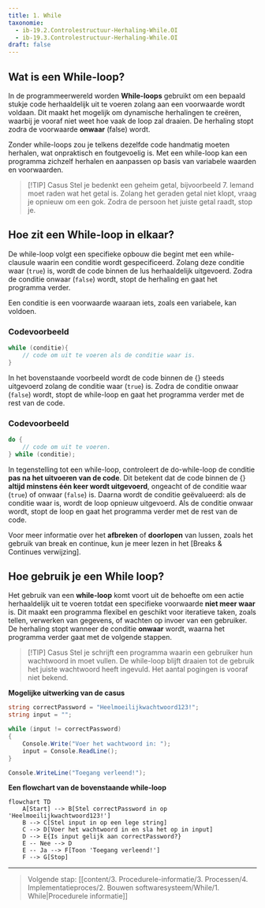 ```yaml
---
title: 1. While
taxonomie:
  - ib-19.2.Controlestructuur-Herhaling-While.OI
  - ib-19.3.Controlestructuur-Herhaling-While.OI
draft: false
---
```


## Wat is een While-loop?
In de programmeerwereld worden **While-loops** gebruikt om een bepaald stukje code herhaaldelijk uit te voeren zolang aan een voorwaarde wordt voldaan. Dit maakt het mogelijk om dynamische herhalingen te creëren, waarbij je vooraf niet weet hoe vaak de loop zal draaien. De herhaling stopt zodra de voorwaarde **onwaar** (false) wordt.

Zonder while-loops zou je telkens dezelfde code handmatig moeten herhalen, wat onpraktisch en foutgevoelig is. Met een while-loop kan een programma zichzelf herhalen en aanpassen op basis van variabele waarden en voorwaarden.

> [!TIP] Casus
> Stel je bedenkt een geheim getal, bijvoorbeeld 7. Iemand moet raden wat het getal is. Zolang het geraden getal niet klopt, vraag je opnieuw om een gok. Zodra de persoon het juiste getal raadt, stop je.

## Hoe zit een While-loop in elkaar?
De while-loop volgt een specifieke opbouw die begint met een while-clausule waarin een conditie wordt gespecificeerd. Zolang deze conditie waar (`true`) is, wordt de code binnen de lus herhaaldelijk uitgevoerd. Zodra de conditie onwaar (`false`) wordt, stopt de herhaling en gaat het programma verder.

Een conditie is een voorwaarde waaraan iets, zoals een variabele, kan voldoen.

### Codevoorbeeld
```C#
while (conditie){
    // code om uit te voeren als de conditie waar is.
}
```

In het bovenstaande voorbeeld wordt de code binnen de {} steeds uitgevoerd zolang de conditie waar (`true`) is. Zodra de conditie onwaar (`false`) wordt, stopt de while-loop en gaat het programma verder met de rest van de code.

### Codevoorbeeld
```C#
do {
    // code om uit te voeren.
} while (conditie);
```

In tegenstelling tot een while-loop, controleert de do-while-loop de conditie **pas na het uitvoeren van de code**. Dit betekent dat de code binnen de {} **altijd minstens één keer wordt uitgevoerd**, ongeacht of de conditie waar (`true`) of onwaar (`false`) is. Daarna wordt de conditie geëvalueerd: als de conditie waar is, wordt de loop opnieuw uitgevoerd. Als de conditie onwaar wordt, stopt de loop en gaat het programma verder met de rest van de code.

Voor meer informatie over het **afbreken** of **doorlopen** van lussen, zoals het gebruik van break en continue, kun je meer lezen in het [Breaks & Continues verwijzing].
## Hoe gebruik je een While loop?
Het gebruik van een **while-loop** komt voort uit de behoefte om een actie herhaaldelijk uit te voeren totdat een specifieke voorwaarde **niet meer waar** is. Dit maakt een programma flexibel en geschikt voor iteratieve taken, zoals tellen, verwerken van gegevens, of wachten op invoer van een gebruiker. De herhaling stopt wanneer de conditie **onwaar** wordt, waarna het programma verder gaat met de volgende stappen.

> [!TIP] Casus
> Stel je schrijft een programma waarin een gebruiker hun wachtwoord in moet vullen. De while-loop blijft draaien tot de gebruik het juiste wachtwoord heeft ingevuld. Het aantal pogingen is vooraf niet bekend.

**Mogelijke uitwerking van de casus**
```C#
string correctPassword = "Heelmoeilijkwachtwoord123!";
string input = "";

while (input != correctPassword)
{
    Console.Write("Voer het wachtwoord in: ");
    input = Console.ReadLine();
}

Console.WriteLine("Toegang verleend!");
```

**Een flowchart van de bovenstaande while-loop**

```mermaid
flowchart TD
    A[Start] --> B[Stel correctPassword in op 'Heelmoeilijkwachtwoord123!']
    B --> C[Stel input in op een lege string]
    C --> D[Voer het wachtwoord in en sla het op in input]
    D --> E{Is input gelijk aan correctPassword?}
    E -- Nee --> D
    E -- Ja --> F[Toon 'Toegang verleend!']
    F --> G[Stop]
```

---

> Volgende stap: [[content/3. Procedurele-informatie/3. Processen/4. Implementatieproces/2. Bouwen softwaresysteem/While/1. While|Procedurele informatie]]